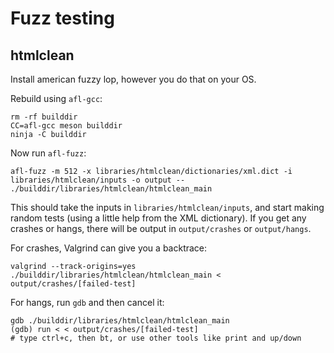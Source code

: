 # Fuzz testing

## htmlclean

Install american fuzzy lop, however you do that on your OS.

Rebuild using `afl-gcc`:

```
rm -rf builddir
CC=afl-gcc meson builddir
ninja -C builddir
```

Now run `afl-fuzz`:

```
afl-fuzz -m 512 -x libraries/htmlclean/dictionaries/xml.dict -i libraries/htmlclean/inputs -o output -- ./builddir/libraries/htmlclean/htmlclean_main
```

This should take the inputs in `libraries/htmlclean/inputs`, and start making random tests (using a little
help from the XML dictionary). If you get any crashes or hangs, there will be
output in `output/crashes` or `output/hangs`.

For crashes, Valgrind can give you a backtrace:

```
valgrind --track-origins=yes ./builddir/libraries/htmlclean/htmlclean_main < output/crashes/[failed-test]
```

For hangs, run `gdb` and then cancel it:

```
gdb ./builddir/libraries/htmlclean/htmlclean_main
(gdb) run < < output/crashes/[failed-test]
# type ctrl+c, then bt, or use other tools like print and up/down
```
